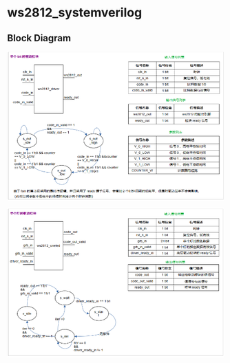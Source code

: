 # ws2812_systemverilog

## Block Diagram

![image-20240116222455586](pic/image-20240116222455586.png)

![image-20240117234950370](pic/image-20240117234950370.png)
